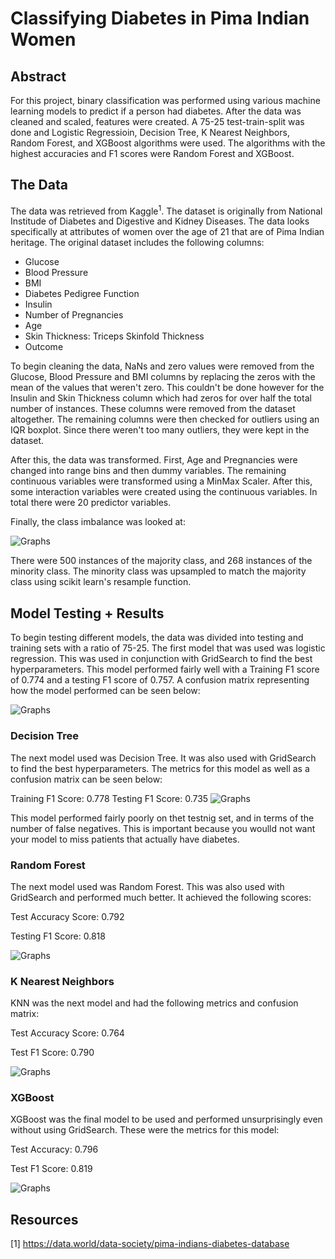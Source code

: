 # Classifying Diabetes in Pima Indian Women

## Abstract

For this project, binary classification was performed using various machine learning models to predict if a person had diabetes. After the data was cleaned and scaled, features were created. A 75-25 test-train-split was done and Logistic Regressioin, Decision Tree, K Nearest Neighbors, Random Forest, and XGBoost algorithms were used. The algorithms with the highest accuracies and F1 scores were Random Forest and XGBoost. 

## The Data
The data was retrieved from Kaggle<sup>1</sup>. The dataset is originally from National Institude of Diabetes and Digestive and Kidney Diseases. The data looks specifically at attributes of women over the age of 21 that are of Pima Indian heritage. The original dataset includes the following columns:
- Glucose
- Blood Pressure
- BMI
- Diabetes Pedigree Function
- Insulin
- Number of Pregnancies
- Age
- Skin Thickness: Triceps Skinfold Thickness 
- Outcome

To begin cleaning the data, NaNs and zero values were removed from the Glucose, Blood Pressure and BMI columns by replacing the zeros with the mean of the values that weren't zero. This couldn't be done however for the Insulin and Skin Thickness column which had zeros for over half the total number of instances. These columns were removed from the dataset altogether. The remaining columns were then checked for outliers using an IQR boxplot. Since there weren't too many outliers, they were kept in the dataset. 

After this, the data was transformed. First, Age and Pregnancies were changed into range bins and then dummy variables. The remaining continuous variables were transformed using a MinMax Scaler. After this, some interaction variables were created using the continuous variables. In total there were 20 predictor variables. 


Finally, the class imbalance was looked at:

![Graphs](https://github.com/AR3441/PimaIndiansDiabetes/blob/master/Graphs/ClassImbalance.png)

There were 500 instances of the majority class, and 268 instances of the minority class. The minority class was upsampled to match the majority class using scikit learn's resample function. 

## Model Testing + Results
To begin testing different models, the data was divided into testing and training sets with a ratio of 75-25. The first model that was used was logistic regression. This was used in conjunction with GridSearch to find the best hyperparameters. This model performed fairly well with a Training F1 score of 0.774 and a testing F1 score of 0.757. A confusion matrix representing how the model performed can be seen below:

![Graphs](https://github.com/AR3441/PimaIndiansDiabetes/blob/master/Graphs/Logistic%20Regressioin%20Confusion%20Matrix.png)

### Decision Tree 
The next model used was Decision Tree. It was also used with GridSearch to find the best hyperparameters.
The metrics for this model as well as a confusion matrix can be seen below: 

Training F1 Score: 0.778
Testing F1 Score: 0.735                                                                                                                 ![Graphs](https://github.com/AR3441/PimaIndiansDiabetes/blob/master/Graphs/Decision%20Tree%20Confusion%20Matrix.png)

This model performed fairly poorly on thet testnig set, and in terms of the number of false negatives. This is important because you woulld not want your model to miss patients that actually have diabetes. 

### Random Forest
The next model used was Random Forest. This was also used with GridSearch and performed much better. It achieved the following scores:

Test Accuracy Score: 0.792

Testing F1 Score: 0.818

![Graphs](https://github.com/AR3441/PimaIndiansDiabetes/blob/master/Graphs/Random%20Forest%20Confusion%20Matrix.png)

### K Nearest Neighbors

KNN was the next model and had the following metrics and confusion matrix: 

Test Accuracy Score: 0.764
               
Test F1 Score: 0.790

![Graphs](https://github.com/AR3441/PimaIndiansDiabetes/blob/master/Graphs/KNN%20Confusion%20Matrix.png)

### XGBoost

XGBoost was the final model to be used and performed unsurprisingly even without using GridSearch. These were the metrics for this model:

Test Accuracy: 0.796

Test F1 Score: 0.819

![Graphs](https://github.com/AR3441/PimaIndiansDiabetes/blob/master/Graphs/KNN%20Confusion%20Matrix.png)





## Resources 
[1] https://data.world/data-society/pima-indians-diabetes-database
